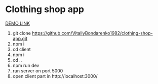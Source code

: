 # Clothing shop app

[DEMO LINK](https://clothing-shop-app.herokuapp.com/)

1. git clone https://github.com/VitaliyBondarenko1982/clothing-shop-app.git
2. npm i
3. cd client
4. npm i
5. cd ..
6. npm run dev
7. run server on port 5000
8. open client part in http://localhost:3000/
